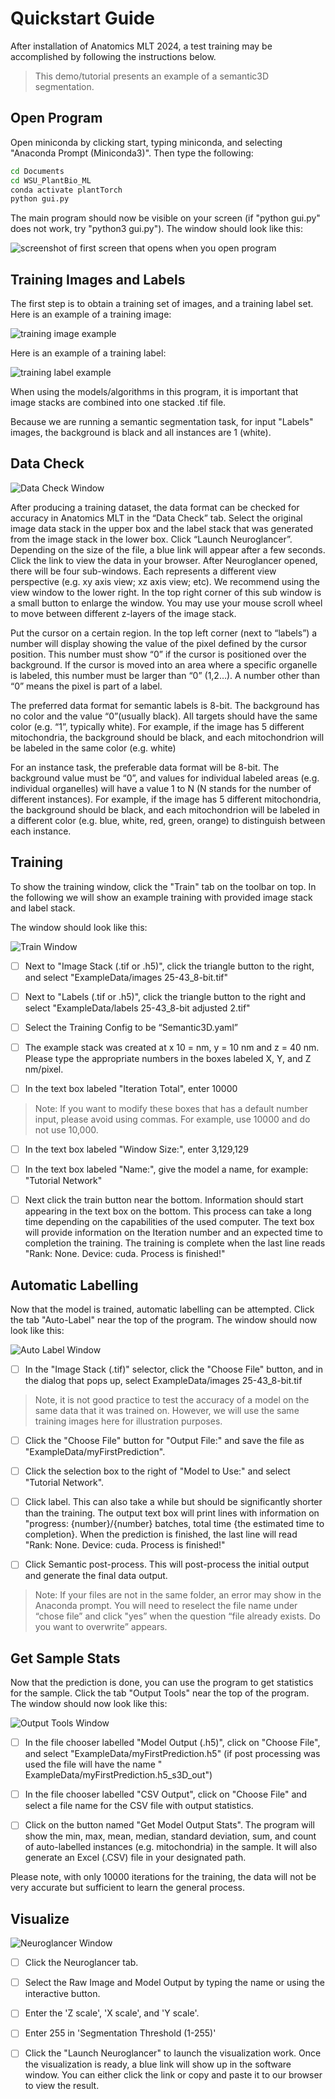 # Quickstart Guide
After installation of Anatomics MLT 2024, a test training may be accomplished by following the instructions below.  

> This demo/tutorial presents an example of a semantic3D segmentation.  

## Open Program 
Open miniconda by clicking start, typing miniconda, and selecting "Anaconda Prompt (Miniconda3)". Then type the following: 

```bash 
cd Documents 
cd WSU_PlantBio_ML 
conda activate plantTorch 
python gui.py 
``` 

The main program should now be visible on your screen (if "python gui.py" does not work, try "python3 gui.py"). The window should look like this: 

![screenshot of first screen that opens when you open program](/assets/dataTab.png) 


## Training Images and Labels 
The first step is to obtain a training set of images, and a training label set. Here is an example of a training image: 

![training image example](/assets/mitoTrain.png) 

Here is an example of a training label: 

![training label example](/assets/mitoLabel.png) 

When using the models/algorithms in this program, it is important that image stacks are combined into one stacked .tif file. 

Because we are running a semantic segmentation task, for input "Labels" images, the background is black and all instances are 1 (white).  

## Data Check 
![Data Check Window](/assets/dataTab.png) 

After producing a training dataset, the data format can be checked for accuracy in Anatomics MLT in the  “Data Check” tab.  Select the original image data stack in the upper box and the label stack that was generated from the image stack in the lower box. Click “Launch Neuroglancer”. Depending on the size of the file, a blue link will appear after a few seconds. Click the link to view the data in your browser. After Neuroglancer opened, there will be four sub-windows. Each represents a different view perspective (e.g. xy axis view; xz axis view; etc). We recommend using the view window to the lower right. In the top right corner of this sub window is a small button to enlarge the window. You may use your mouse scroll wheel to move between different z-layers of the image stack.  

Put the cursor on a certain region. In the top left corner (next to “labels”) a number will display showing the value of the pixel defined by the cursor position. This number must show “0” if the cursor is positioned over the background. If the cursor is moved into an area where a specific organelle is labeled, this number must be larger than “0” (1,2…). A number other than “0” means the pixel is part of a label. 

The preferred data format for semantic labels is 8-bit. The background has no color and the value “0”(usually black). All targets should have the same color (e.g. “1”, typically white).  For example, if the image has 5 different mitochondria, the background should be black, and each mitochondrion will be labeled in the same color (e.g. white) 

For an instance task, the preferable data format will be 8-bit. The background value must be “0”, and values for individual labeled areas (e.g. individual organelles) will have a value 1 to N (N stands for the number of different instances).  For example, if the image has 5 different mitochondria, the background should be black, and each mitochondrion will be labeled in a different color (e.g. blue, white, red, green, orange) to distinguish between each instance.  

## Training  
To show the training window, click the "Train" tab on the toolbar on top. In the following we will show an example training with provided image stack and label stack. 

The window should look like this: 

![Train Window](/assets/trainTab.png) 

- [ ] Next to "Image Stack (.tif or .h5)", click the triangle button to the right, and select "ExampleData/images 25-43_8-bit.tif" 

- [ ] Next to "Labels (.tif or .h5)", click the triangle button to the right and select "ExampleData/labels 25-43_8-bit adjusted 2.tif" 

- [ ] Select the Training Config to be “Semantic3D.yaml” 

- [ ] The example stack was created at x 10 = nm, y = 10 nm and z = 40 nm. Please type the appropriate numbers in the boxes labeled X, Y, and Z nm/pixel. 

- [ ] In the text box labeled "Iteration Total", enter 10000 

> Note: If you want to modify these boxes that has a default number input, please avoid using commas. For example, use 10000 and do not use 10,000. 

- [ ] In the text box labeled "Window Size:", enter 3,129,129 

- [ ] In the text box labeled "Name:", give the model a name, for example: "Tutorial Network" 

- [ ] Next click the train button near the bottom. Information should start appearing in the text box on the bottom. This process can take a long time depending on the capabilities of the used computer. The text box will provide information on the Iteration number and an expected time to completion the training. The training is complete when the last line reads "Rank: None. Device: cuda. Process is finished!" 

## Automatic Labelling 
Now that the model is trained, automatic labelling can be attempted. Click the tab "Auto-Label" near the top of the program. The window should now look like this: 

![Auto Label Window](/assets/labelTab.png) 

- [ ] In the "Image Stack (.tif)" selector, click the "Choose File" button, and in the dialog that pops up, select ExampleData/images 25-43_8-bit.tif 

> Note, it is not good practice to test the accuracy of a model on the same data that it was trained on. However, we will use the same training images here for illustration purposes. 

- [ ] Click the "Choose File" button for "Output File:" and save the file as "ExampleData/myFirstPrediction". 

- [ ] Click the selection box to the right of "Model to Use:" and select "Tutorial Network". 

- [ ] Click label. This can also take a while but should be significantly shorter than the training. The output text box will print lines with information on "progress: {number}/{number} batches, total time {the estimated time to completion}. When the prediction is finished, the last line will read "Rank: None. Device: cuda. Process is finished!" 

- [ ] Click Semantic post-process. This will post-process the initial output and generate the final data output.   

> Note: If your files are not in the same folder, an error may show in the Anaconda prompt. You will need to reselect the file name under “chose file” and click "yes” when the question “file already exists. Do you want to overwrite” appears.   

## Get Sample Stats 
Now that the prediction is done, you can use the program to get statistics for the sample. Click the tab "Output Tools" near the top of the program. The window should now look like this: 

![Output Tools Window](/assets/outputtoolTab.png) 

- [ ] In the file chooser labelled "Model Output (.h5)", click on "Choose File", and select "ExampleData/myFirstPrediction.h5" (if post processing was used the file will have the name " ExampleData/myFirstPrediction.h5_s3D_out") 

- [ ] In the file chooser labelled "CSV Output", click on "Choose File" and select a file name for the CSV file with output statistics. 

- [ ] Click on the button named "Get Model Output Stats". The program will show the min, max, mean, median, standard deviation, sum, and count of auto-labelled instances (e.g. mitochondria) in the sample. It will also generate an Excel (.CSV) file in your designated path. 

Please note, with only 10000 iterations for the training, the data will not be very accurate but sufficient to learn the general process. 

## Visualize 
![Neuroglancer Window](/assets/visualizeTab.png) 

- [ ] Click the Neuroglancer tab. 

- [ ] Select the Raw Image and Model Output by typing the name or using the interactive button. 

- [ ] Enter the 'Z scale', 'X scale', and 'Y scale'.  

- [ ] Enter 255 in 'Segmentation Threshold (1-255)' 

- [ ] Click the "Launch Neuroglancer" to launch the visualization work. Once the visualization is ready, a blue link will show up in the software window. You can either click the link or copy and paste it to our browser to view the result.  
